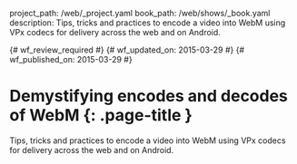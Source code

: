 project_path: /web/_project.yaml
book_path: /web/shows/_book.yaml
description: Tips, tricks and practices to encode a video into WebM using VPx codecs for delivery across the web and on Android.

{# wf_review_required #}
{# wf_updated_on: 2015-03-29 #}
{# wf_published_on: 2015-03-29 #}

# Demystifying encodes and decodes of WebM {: .page-title }

Tips, tricks and practices to encode a video into WebM using VPx codecs for delivery across the web and on Android.
